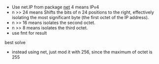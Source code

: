 - Use net.IP from package [net](https://pkg.go.dev/net) 4 means IPv4
- n >> 24 means Shifts the bits of n 24 positions to the right, effectively isolating the most significant byte (the first octet of the IP address).
- n >> 16 means isolates the second octet.
- n >> 8 means isolates the third octet.
- use fmt for result

best solve
- instead using net, just mod it with 256, since the maximum of octet is 255